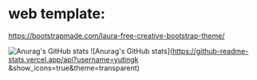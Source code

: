 # web template:
https://bootstrapmade.com/laura-free-creative-bootstrap-theme/ 

![Anurag's GitHub stats](https://github-readme-stats.vercel.app/api?username=yutingk&hide=contribs,prs)
![Anurag's GitHub stats](https://github-readme-stats.vercel.app/api?username=yutingk &show_icons=true&theme=transparent)
